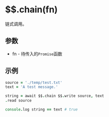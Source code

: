 # $$.chain(fn)

链式调用。

## 参数

- fn - 待传入的`Promise`函数

## 示例

```coffeescript
source = './temp/test.txt'
text = 'A test message.'

string = await $$.chain $$.write source, text
.read source

console.log string == text # true
```